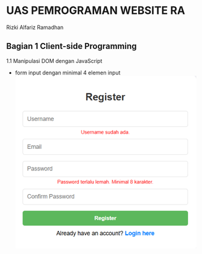 # UAS PEMROGRAMAN WEBSITE RA
Rizki Alfariz Ramadhan

## Bagian 1 Client-side Programming
1.1 Manipulasi DOM dengan JavaScript
-  form input dengan minimal 4 elemen input
![Picture](https://github.com/Alfariz11/inventory/blob/main/img/1.1.png)
